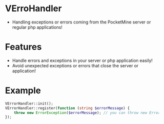# VErroHandler
- Handling exceptions or errors coming from the PocketMine server or regular php applications!

# Features
- Handle errors and exceptions in your server or php application easily!
- Avoid unexpected exceptions or errors that close the server or application!

# Example
```php
VErrorHandler::init();
VErrorHandler::register(function (string $errorMessage) {
    throw new ErrorException($errorMessage); // you can throw new ErrorException or not!
});
```
